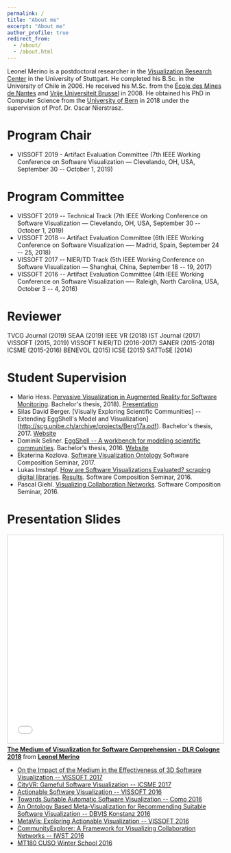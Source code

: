 ```yaml
---
permalink: /
title: "About me"
excerpt: "About me"
author_profile: true
redirect_from: 
  - /about/
  - /about.html
---
```


Leonel Merino is a postdoctoral researcher in the [Visualization Research Center](http://visus.uni-stuttgart.de) in the University of Stuttgart. He completed his B.Sc. in the University of Chile in 2006. He received his M.Sc. from the [École des Mines de Nantes](https://web.imt-atlantique.fr/x-info/emoose/) and [Vrije Universiteit Brussel](http://soft.vub.ac.be/soft/) in 2008. He obtained his PhD in Computer Science from the [University of Bern](http://scg.unibe.ch/) in 2018 under the supervision of Prof. Dr. Oscar Nierstrasz.

Program Chair
======
  - VISSOFT 2019 - Artifact Evaluation Committee (7th IEEE Working Conference on Software Visualization — Clevelando, OH, USA, September 30 -- October 1, 2019)

Program Committee
======
  - VISSOFT 2019 -- Technical Track (7th IEEE Working Conference on Software Visualization — Clevelando, OH, USA, September 30 -- October 1, 2019)
  - VISSOFT 2018 -- Artifact Evaluation Committee (6th IEEE Working Conference on Software Visualization —- Madrid, Spain, September 24 -- 25, 2018)
  - VISSOFT 2017 -- NIER/TD Track (5th IEEE Working Conference on Software Visualization — Shanghai, China, September 18 -- 19, 2017)
  - VISSOFT 2016 -- Artifact Evaluation Committee (4th IEEE Working Conference on Software Visualization —- Raleigh, North Carolina, USA, October 3 -- 4, 2016)

Reviewer
======
TVCG Journal (2019)
SEAA (2019)
IEEE VR (2018)
IST Journal (2017)
VISSOFT (2015, 2019)
VISSOFT NIER/TD (2016-2017)
SANER (2015-2018)
ICSME (2015-2016)
BENEVOL (2015)
ICSE (2015)
SATToSE (2014)

Student Supervision
======
  - Mario Hess. [Pervasive Visualization in Augmented Reality for Software Monitoring](http://scg.unibe.ch/wiki/projects/mastersbachelorsprojects/pervasive-visualization-in-ar-for-software-monitoring). Bachelor's thesis, 2018). [Presentation](http://scg.unibe.ch/wiki/alumni/MarioHess)
  - Silas David Berger. [Visually Exploring Scientific Communities] -- Extending EggShell's Model and Visualization](http://scg.unibe.ch/archive/projects/Berg17a.pdf). Bachelor's thesis, 2017. [Website](http://vmsc-thesis.blogspot.ch)
  - Dominik Seliner. [EggShell -- A workbench for modeling scientific communities](http://scg.unibe.ch/archive/projects/Seli16a.pdf). Bachelor's thesis, 2016. [Website](https://bachelorprojectblog.wordpress.com)
  - Ekaterina Kozlova. [Software Visualization Ontology](http://scg.unibe.ch/download/softwarecomposition/2017-12-19-SoftwareVisualizationOntology.pdf) Software Composition Seminar, 2017.
  - Lukas Imstepf. [How are Software Visualizations Evaluated? scraping digital libraries](http://scg.unibe.ch/download/softwarecomposition/2017-04-25-Imstepf-ScrapingDigitalLibraries.pdf). [Results](http://scg.unibe.ch/download/softwarecomposition/2017-06-27-LukasImstepf-VisualizationEvaluation.pdf). Software Composition Seminar, 2016.
  - Pascal Giehl. [Visualizing Collaboration Networks](http://scg.unibe.ch/download/softwarecomposition/2016-05-31-Giehl-AssessingNode-LinkVisualizationsForCollaborationNetworks.pdf). Software Composition Seminar, 2016.

Presentation Slides
======
<iframe src="//www.slideshare.net/slideshow/embed_code/key/Fks4i223Ewzv6J" width="595" height="485" frameborder="0" marginwidth="0" marginheight="0" scrolling="no" style="border:1px solid #CCC; border-width:1px; margin-bottom:5px; max-width: 100%;" allowfullscreen> </iframe> <div style="margin-bottom:5px"> <strong> <a href="//www.slideshare.net/LeonelMerino/the-medium-of-visualization-for-software-comprehension" title="Tech talk at DLR - Cologne 2018" target="_blank">The Medium of Visualization for Software Comprehension - DLR Cologne 2018</a> </strong> from <strong><a href="https://www.slideshare.net/LeonelMerino" target="_blank">Leonel Merino</a></strong> </div>

  - [On the Impact of the Medium in the Effectiveness of 3D Software Visualization -- VISSOFT 2017](https://www.slideshare.net/LeonelMerino/mediavis-vissoft-2017-82154302)
  - [CityVR: Gameful Software Visualization -- ICSME 2017](https://www.slideshare.net/LeonelMerino/cityvr-icsme-2017-82154388)
  - [Actionable Software Visualization -- VISSOFT 2016](https://www.slideshare.net/LeonelMerino/actionable-software-visualization-vissoft-2016)
  - [Towards Suitable Automatic Software Visualization -- Como 2016](https://www.slideshare.net/secret/K4czFniny3XmeT)
  - [An Ontology Based Meta-Visualization for Recommending Suitable Software Visualization -- DBVIS Konstanz 2016](https://www.slideshare.net/secret/rDhXYpu6drrmRn)
  - [MetaVis: Exploring Actionable Visualization -- VISSOFT 2016](https://www.slideshare.net/secret/tD2pmQBkvTph2N)
  - [CommunityExplorer: A Framework for Visualizing Collaboration Networks -- IWST 2016](https://www.slideshare.net/secret/pPaNsdRUDyoAo7)
  - [MT180 CUSO Winter School 2016](https://www.slideshare.net/LeonelMerino/mt180-cuso-winter-school-2016)
